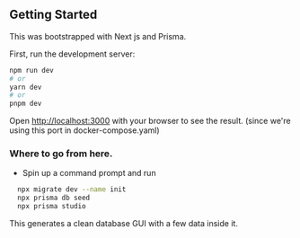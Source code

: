 ## Getting Started

This was bootstrapped with Next js and Prisma.

First, run the development server:

```bash
npm run dev
# or
yarn dev
# or
pnpm dev
```

Open [http://localhost:3000](http://localhost:3000) with your browser to see the result. (since we're using this port in docker-compose.yaml)

### Where to go from here.

- Spin up a command prompt and run

```zsh
  npx migrate dev --name init
  npx prisma db seed
  npx prisma studio

```

This generates a clean database GUI with a few data inside it.
